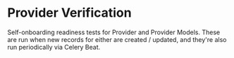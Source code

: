 # Provider Verification

Self-onboarding readiness tests for Provider and Provider Models.
These are run when new records for either are created / updated, and they're also run periodically via Celery Beat.
